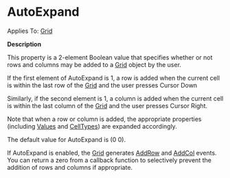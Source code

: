 



<h1 class="heading"><span class="name">AutoExpand</span></h1>

Applies To: [Grid](../a-z/grid.md)


**Description**


This property is a 2-element Boolean value that specifies whether or not rows and columns may be added to a [Grid](../a-z/grid.md) object by the user.


If the first element of AutoExpand is 1, a row is added when the current cell is within the last row of the [Grid](../a-z/grid.md) and the user presses Cursor Down


Similarly, if the second element is 1, a column is added when the current cell is within the last column of the [Grid](../a-z/grid.md) and the user presses Cursor Right.


Note that when a row or column is added, the appropriate properties (including [Values](../a-z/values.md) and [CellTypes](../a-z/celltypes.md)) are expanded accordingly.


The default value for AutoExpand is (0 0).


If AutoExpand is enabled, the [Grid](../a-z/grid.md) generates [AddRow](../a-z/addrow.md) and [AddCol](../a-z/addcol.md) events. You can return a zero from a callback function to selectively prevent the addition of rows and columns if appropriate.


